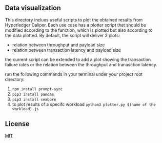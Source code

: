 ## Data visualization
This directory inclues useful scripts to plot the obtained results from Hyperledger Caliper. Each use case has a plotter script that should be modified according to the function, which is plotted but also according to the data plotted. By default, the script will deliver 2 plots:

- relation between throughput and payload size
- relation between transaction latency and payload size

the current script can be extended to add a plot showing the transaction failure rates or the relation between the throughput and tranasction latency.


run the following commands in your terminal under your project root directory:
1. `npm install prompt-sync`
2. `pip3 install pandas`
3. `pip3 install seaborn`
4. to plot results of a specifc workload `python3 plotter.py $(name of the workload).js`


## License
[MIT](https://choosealicense.com/licenses/mit/)
